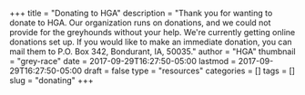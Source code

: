 +++
title = "Donating to HGA"
description = "Thank you for wanting to donate to HGA. Our organization runs on donations, and we could not provide for the greyhounds without your help. We're currently getting online donations set up. If you would like to make an immediate donation, you can mail them to P.O. Box 342, Bondurant, IA, 50035."
author = "HGA"
thumbnail = "grey-race"
date = 2017-09-29T16:27:50-05:00
lastmod = 2017-09-29T16:27:50-05:00
draft = false
type = "resources"
categories = []
tags = []
slug = "donating"
+++